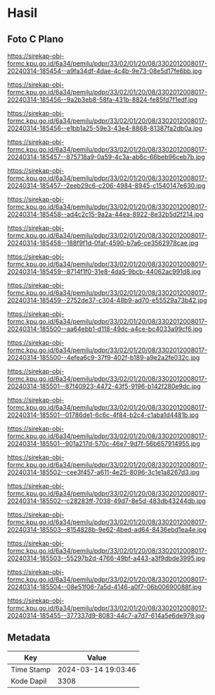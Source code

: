 # Hasil

## Foto C Plano

https://sirekap-obj-formc.kpu.go.id/6a34/pemilu/pdpr/33/02/01/20/08/3302012008017-20240314-185454--a9fa34df-4dae-4c4b-9e73-08e5d17fe6bb.jpg

https://sirekap-obj-formc.kpu.go.id/6a34/pemilu/pdpr/33/02/01/20/08/3302012008017-20240314-185456--9a2b3eb8-58fa-431b-8824-fe85fd7f1edf.jpg

https://sirekap-obj-formc.kpu.go.id/6a34/pemilu/pdpr/33/02/01/20/08/3302012008017-20240314-185456--e1bb1a25-59e3-43e4-8868-81387fa2db0a.jpg

https://sirekap-obj-formc.kpu.go.id/6a34/pemilu/pdpr/33/02/01/20/08/3302012008017-20240314-185457--875718a9-0a59-4c3a-ab6c-66beb96ceb7b.jpg

https://sirekap-obj-formc.kpu.go.id/6a34/pemilu/pdpr/33/02/01/20/08/3302012008017-20240314-185457--2eeb29c6-c206-4984-8945-c1540147e630.jpg

https://sirekap-obj-formc.kpu.go.id/6a34/pemilu/pdpr/33/02/01/20/08/3302012008017-20240314-185458--ad4c2c15-9a2a-44ea-8922-8e32b5d2f214.jpg

https://sirekap-obj-formc.kpu.go.id/6a34/pemilu/pdpr/33/02/01/20/08/3302012008017-20240314-185458--188f9f1d-0faf-4590-b7a6-ce3562978cae.jpg

https://sirekap-obj-formc.kpu.go.id/6a34/pemilu/pdpr/33/02/01/20/08/3302012008017-20240314-185459--8714f1f0-31e8-4da5-9bcb-44062ac991d8.jpg

https://sirekap-obj-formc.kpu.go.id/6a34/pemilu/pdpr/33/02/01/20/08/3302012008017-20240314-185459--2752de37-c304-48b9-ad70-e55529a73b42.jpg

https://sirekap-obj-formc.kpu.go.id/6a34/pemilu/pdpr/33/02/01/20/08/3302012008017-20240314-185500--aa64ebb1-d118-49dc-a4ce-bc4033a99cf6.jpg

https://sirekap-obj-formc.kpu.go.id/6a34/pemilu/pdpr/33/02/01/20/08/3302012008017-20240314-185500--4efea6c9-37f9-402f-b189-a9e2a2fe032c.jpg

https://sirekap-obj-formc.kpu.go.id/6a34/pemilu/pdpr/33/02/01/20/08/3302012008017-20240314-185501--87f40923-4472-43f5-9196-b142f280e9dc.jpg

https://sirekap-obj-formc.kpu.go.id/6a34/pemilu/pdpr/33/02/01/20/08/3302012008017-20240314-185501--01786de1-6c6c-4f84-b2c4-c1aba1d4481b.jpg

https://sirekap-obj-formc.kpu.go.id/6a34/pemilu/pdpr/33/02/01/20/08/3302012008017-20240314-185501--901a217d-570c-46e7-9d7f-56b657914955.jpg

https://sirekap-obj-formc.kpu.go.id/6a34/pemilu/pdpr/33/02/01/20/08/3302012008017-20240314-185502--cee3f457-a611-4e25-8096-3c1e1a8267d3.jpg

https://sirekap-obj-formc.kpu.go.id/6a34/pemilu/pdpr/33/02/01/20/08/3302012008017-20240314-185502--c28283ff-7038-49d7-8e5d-483db43244db.jpg

https://sirekap-obj-formc.kpu.go.id/6a34/pemilu/pdpr/33/02/01/20/08/3302012008017-20240314-185503--8154828b-9e62-4bed-ad64-8436ebd1ea4e.jpg

https://sirekap-obj-formc.kpu.go.id/6a34/pemilu/pdpr/33/02/01/20/08/3302012008017-20240314-185503--55297b2d-4766-49bf-a443-a3f9dbde3995.jpg

https://sirekap-obj-formc.kpu.go.id/6a34/pemilu/pdpr/33/02/01/20/08/3302012008017-20240314-185504--08e51f06-7a5d-4146-a0f7-06b00690088f.jpg

https://sirekap-obj-formc.kpu.go.id/6a34/pemilu/pdpr/33/02/01/20/08/3302012008017-20240314-185455--377337d9-8083-44c7-a7d7-614a5e6de979.jpg


## Metadata

| Key        | Value               |
| ---------- | ------------------- |
| Time Stamp | 2024-03-14 19:03:46 |
| Kode Dapil | 3308                |



